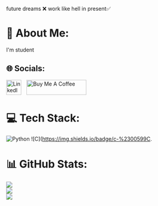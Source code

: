 future dreams ❌ work like hell in present✅
# 💫 About Me:
I'm student


## 🌐 Socials:

<p>
  <a href="https://www.linkedin.com/in/tejas-s-a9539a36b/" target="_blank" style="display:inline-block; margin-right: 10px;">
    <img src="https://cdn.jsdelivr.net/gh/devicons/devicon/icons/linkedin/linkedin-original.svg" alt="LinkedIn" style="height: 40px; width: 40px;">
  </a>

  <a href="https://www.buymeacoffee.com/tejasgowda934" target="_blank" style="display:inline-block;">
    <img src="https://cdn.buymeacoffee.com/buttons/v2/default-yellow.png" alt="Buy Me A Coffee" style="height: 40px; width: 160px;">
  </a>
</p>

# 💻 Tech Stack:
![Python](https://img.shields.io/badge/python-3670A0?style=for-the-badge&logo=python&logoColor=yellow)
![C](https://img.shields.io/badge/c-%2300599C.
# 📊 GitHub Stats:
![](https://github-readme-stats.vercel.app/api?username=Tejas934677&theme=highcontrast&hide_border=false&include_all_commits=true&count_private=true)<br/>
![](https://github-readme-streak-stats.herokuapp.com/?user=Tejas934677&theme=highcontrast&hide_border=false)<br/>
![](https://github-readme-stats.vercel.app/api/top-langs/?username=Tejas934677&theme=highcontrast&hide_border=false&include_all_commits=true&count_private=true&layout=compact)

